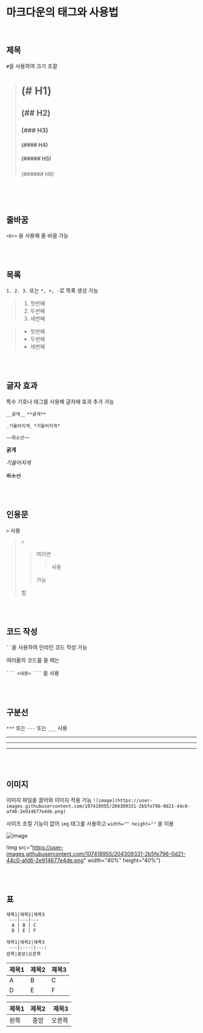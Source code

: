 # 마크다운의 태그와 사용법

<br>

## 제목

`#`을 사용하여 크기 조절

> # (# H1)
> ## (## H2)
> ### (### H3)
> #### (#### H4)
> ##### (##### H5)
> ###### (###### H6)

<br><br>

## 줄바꿈

`<br>` 을 사용해 줄 바꿈 가능

<br><br>

## 목록

`1. 2. 3.` 또는 `*, +, -`로 목록 생성 가능

> 1. 첫번째
> 2. 두번째
> 3. 세번째

> + 첫번째
> + 두번째
> + 세번째

<br><br>

## 글자 효과

특수 기호나 태그를 사용해 글자에 효과 추가 가능

`__굵게__` `**굵게**`

`_기울어지게_` `*기울어지게*`

`~~취소선~~`

**굵게**

*기울어지게*

~~취소선~~

<br><br>

## 인용문

`>` 사용

> `>`
>>
>> 여러번
>>
>>> 사용
>>
>> 가능
>> 
> 함

<br><br>

## 코드 작성

` `` `을 사용하여 인라인 코드 작성 가능

여러줄의 코드를 쓸 때는

` ``` <내용> ``` ` 을 사용

<br><br>

## 구분선

`***` 또는 `---` 또는 `___` 사용

***

---

___

<br><br>

## 이미지

이미지 파일을 끌어와 이미지 적용 가능
`![image](https://user-images.githubusercontent.com/107418955/204309331-2b5fe796-0d21-44c0-afd6-2e914677e4de.png)`

사이즈 조절 기능이 없어 `img` 태그를 사용하고 `width="" height=""` 을 이용 

![image](https://user-images.githubusercontent.com/107418955/204309331-2b5fe796-0d21-44c0-afd6-2e914677e4de.png)

!img src="https://user-images.githubusercontent.com/107418955/204309331-2b5fe796-0d21-44c0-afd6-2e914677e4de.png" width="40%" height="40%")

<br><br>

## 표

```
제목1|제목2|제목3
 ---|---|---
  A | B | C
  D | E | F

제목1|제목2|제목3
 ---|:---:|---:
왼쪽|중앙|오른쪽
```

제목1|제목2|제목3
 ---|---|---
A|B|C
D|E|F

제목1|제목2|제목3
 ---|:---:|---:
왼쪽|중앙|오른쪽

<br>
